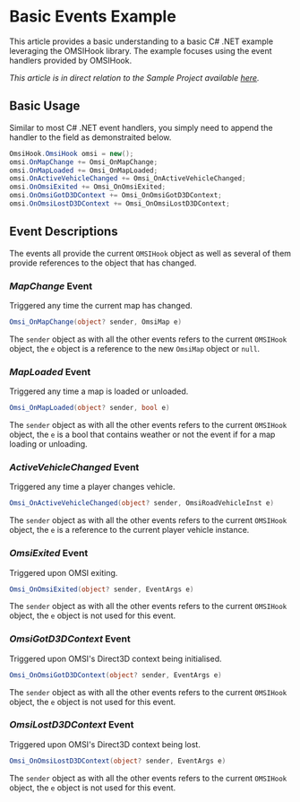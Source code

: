 # Basic Events Example

This article provides a basic understanding to a basic C# .NET example leveraging the OMSIHook library. The example focuses using the event handlers provided by OMSIHook.

_This article is in direct relation to the Sample Project available [here](https://github.com/space928/Omsi-Extensions/tree/main/_OmsiHookExamples/Event_Sample)._

## Basic Usage
Similar to most C# .NET event handlers, you simply need to append the handler to the field as demonstraited below.

```cs
OmsiHook.OmsiHook omsi = new();
omsi.OnMapChange += Omsi_OnMapChange;
omsi.OnMapLoaded += Omsi_OnMapLoaded;
omsi.OnActiveVehicleChanged += Omsi_OnActiveVehicleChanged;
omsi.OnOmsiExited += Omsi_OnOmsiExited;
omsi.OnOmsiGotD3DContext += Omsi_OnOmsiGotD3DContext;
omsi.OnOmsiLostD3DContext += Omsi_OnOmsiLostD3DContext;
```

## Event Descriptions
The events all provide the current `OMSIHook` object as well as several of them provide references to the object that has changed.

### _MapChange_ Event
Triggered any time the current map has changed.
```cs
Omsi_OnMapChange(object? sender, OmsiMap e)
```
The `sender` object as with all the other events refers to the current `OMSIHook` object, the `e` object is a reference to the new `OmsiMap` object or `null`.

### _MapLoaded_ Event
Triggered any time a map is loaded or unloaded.
```cs
Omsi_OnMapLoaded(object? sender, bool e)
```
The `sender` object as with all the other events refers to the current `OMSIHook` object, the `e` is a bool that contains weather or not the event if for a map loading or unloading.

### _ActiveVehicleChanged_ Event
Triggered any time a player changes vehicle.
```cs
Omsi_OnActiveVehicleChanged(object? sender, OmsiRoadVehicleInst e)
```
The `sender` object as with all the other events refers to the current `OMSIHook` object, the `e` is a reference to the current player vehicle instance.

### _OmsiExited_ Event
Triggered upon OMSI exiting.
```cs
Omsi_OnOmsiExited(object? sender, EventArgs e)
```
The `sender` object as with all the other events refers to the current `OMSIHook` object, the `e` object is not used for this event.

### _OmsiGotD3DContext_ Event
Triggered upon OMSI's Direct3D context being initialised.
```cs
Omsi_OnOmsiGotD3DContext(object? sender, EventArgs e)
```
The `sender` object as with all the other events refers to the current `OMSIHook` object, the `e` object is not used for this event.

### _OmsiLostD3DContext_ Event
Triggered upon OMSI's Direct3D context being lost.
```cs
Omsi_OnOmsiLostD3DContext(object? sender, EventArgs e)
```
The `sender` object as with all the other events refers to the current `OMSIHook` object, the `e` object is not used for this event.
